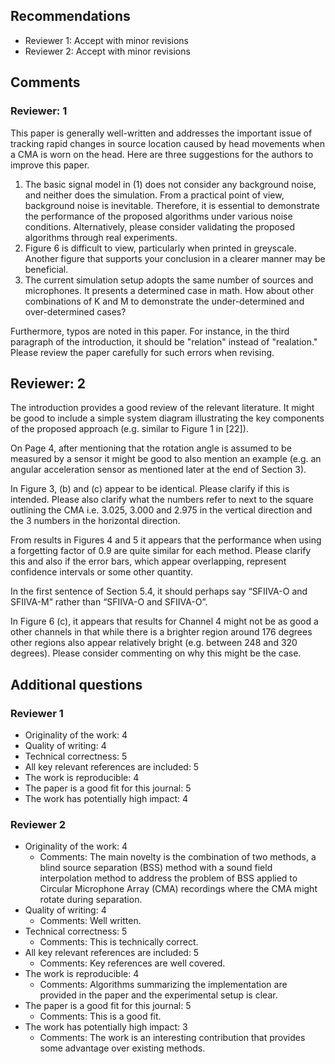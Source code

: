 ## Recommendations

- Reviewer 1: Accept with minor revisions
- Reviewer 2: Accept with minor revisions

## Comments

### Reviewer: 1

This paper is generally well-written and addresses the important issue of tracking rapid changes in source location caused by head movements when a CMA is worn on the head.
Here are three suggestions for the authors to improve this paper.

1. The basic signal model in (1) does not consider any background noise, and neither does the simulation. From a practical point of view, background noise is inevitable. Therefore, it is essential to demonstrate the performance of the proposed algorithms under various noise conditions. Alternatively, please consider validating the proposed algorithms through real experiments.
2. Figure 6 is difficult to view, particularly when printed in greyscale. Another figure that supports your conclusion in a clearer manner may be beneficial.
3. The current simulation setup adopts the same number of sources and microphones. It presents a determined case in math. How about other combinations of K and M to demonstrate the under-determined and over-determined cases?

Furthermore, typos are noted in this paper.
For instance, in the third paragraph of the introduction, it should be "relation" instead of "realation."
Please review the paper carefully for such errors when revising.

## Reviewer: 2

The introduction provides a good review of the relevant literature.
It might be good to include a simple system diagram illustrating the key components of the proposed approach (e.g. similar to Figure 1 in [22]).

On Page 4, after mentioning that the rotation angle is assumed to be measured by a sensor it might be good to also mention an example (e.g. an angular acceleration sensor as mentioned later at the end of Section 3).

In Figure 3, (b) and (c) appear to be identical.
Please clarify if this is intended.
Please also clarify what the numbers refer to next to the square outlining the CMA i.e. 3.025, 3.000 and 2.975 in the vertical direction and the 3 numbers in the horizontal direction.

From results in Figures 4 and 5 it appears that the performance when using a forgetting factor of 0.9 are quite similar for each method.
Please clarify this and also if the error bars, which appear overlapping, represent confidence intervals or some other quantity.

In the first sentence of Section 5.4, it should perhaps say “SFIIVA-O and SFIIVA-M” rather than “SFIIVA-O and SFIIVA-O”.

In Figure 6 (c), it appears that results for Channel 4 might not be as good a other channels in that while there is a brighter region around 176 degrees other regions also appear relatively bright (e.g. between 248 and 320 degrees).
Please consider commenting on why this might be the case.

## Additional questions

### Reviewer 1

- Originality of the work: 4
- Quality of writing: 4
- Technical correctness: 5
- All key relevant references are included: 5
- The work is reproducible: 4
- The paper is a good fit for this journal: 5
- The work has potentially high impact: 4

### Reviewer 2

- Originality of the work: 4
  - Comments: The main novelty is the combination of two methods, a blind source separation (BSS) method with a sound field interpolation method to address the problem of BSS applied to Circular Microphone Array (CMA) recordings where the CMA might rotate during separation.
- Quality of writing: 4
  - Comments: Well written.
- Technical correctness: 5
  - Comments: This is technically correct.
- All key relevant references are included: 5
  - Comments: Key references are well covered.
- The work is reproducible: 4
  - Comments: Algorithms summarizing the implementation are provided in the paper and the experimental setup is clear.
- The paper is a good fit for this journal: 5
  - Comments: This is a good fit.
- The work has potentially high impact: 3
  - Comments: The work is an interesting contribution that provides some advantage over existing methods.
